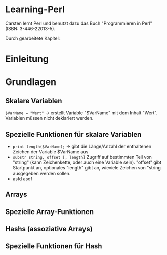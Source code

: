 # Learning-Perl
Carsten lernt Perl und benutzt dazu das Buch "Programmieren in Perl" (ISBN: 3-446-22013-5).

Durch gearbeitete Kapitel:

# Einleitung
# Grundlagen
## Skalare Variablen
`$VarName = "Wert"` -> erstellt Variable "$VarName" mit dem Inhalt "Wert". Variablen müssen nicht deklariert werden.

## Spezielle Funktionen für skalare Variablen
* `print length($VarName);` -> gibt die Länge/Anzahl der enthaltenen Zeichen der Variable $VarName aus
* `substr string, offset [, length]` 
   Zugriff auf bestimmten Teil von "string" (kann Zeichenkette, oder auch eine Variable sein). "offset" gibt Startpunkt an, optionales "length" gibt an, wieviele Zeichen von "string ausgegeben werden sollen.
* asfd
  asdf
## Arrays
## Spezielle Array-Funktionen
## Hashs (assoziative Arrays)
## Spezielle Funktionen für Hash

